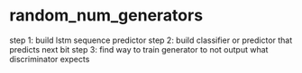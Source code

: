 # random_num_generators

step 1: build lstm sequence predictor
step 2: build classifier or predictor that predicts next bit
step 3: find way to train generator to not output what discriminator expects
